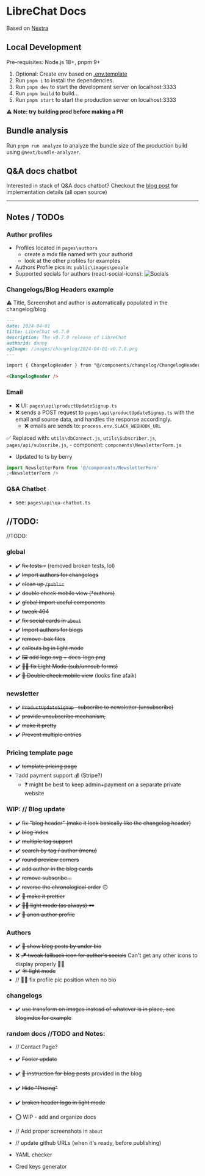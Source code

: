 # LibreChat Docs

Based on [Nextra](https://nextra.site/)

## Local Development

Pre-requisites: Node.js 18+, pnpm 9+

1. Optional: Create env based on [.env.template](./.env.template)
2. Run `pnpm i` to install the dependencies.
3. Run `pnpm dev` to start the development server on localhost:3333
4. Run `pnpm build` to build...
5. Run `pnpm start` to start the production server on localhost:3333

⚠️ **Note: try building prod before making a PR**

## Bundle analysis

Run `pnpm run analyze` to analyze the bundle size of the production build using `@next/bundle-analyzer`.

## Q&A docs chatbot

Interested in stack of Q&A docs chatbot? Checkout the [blog post](https://langfuse.com/blog/qa-chatbot-for-langfuse-docs) for implementation details (all open source)

---

## Notes / TODOs

### Author profiles

- Profiles located in `pages\authors`
  - create a mdx file named with your authorid
  - look at the other profiles for examples
- Authors Profile pics in: `public\images\people`
- Supported socials for authors (react-social-icons):
  ![Socials](https://camo.githubusercontent.com/bb10ce76806a2db855ae9411682342b31f2857ce8ab62b8c0a46d3c3cdb77fdf/68747470733a2f2f7374617469632e72656163742d736f6369616c2d69636f6e732e636f6d2f726561646d652d696d6167652e706e67)

### Changelogs/Blog Headers example

⚠️ Title, Screenshot and author is automatically populated in the changelog/blog

```markdown
---
date: 2024-04-01
title: LibreChat v0.7.0
description: The v0.7.0 release of LibreChat
authorid: danny
ogImage: /images/changelog/2024-04-01-v0.7.0.png
---

import { ChangelogHeader } from "@/components/changelog/ChangelogHeader";

<ChangelogHeader />
```

### Email

- ❌ UI: `pages\api\productUpdateSignup.ts`
- ❌ sends a POST request to `pages\api\productUpdateSignup.ts` with the email and source data, and handles the response accordingly.
  - ❌ emails are sends to: `process.env.SLACK_WEBHOOK_URL`

✅ Replaced with: `utils\dbConnect.js`, `utils\Subscriber.js`, `pages/api/subscribe.js`, - component: `components\NewsletterForm.js`
  - Updated to ts by berry

```js
import NewsletterForm from '@/components/NewsletterForm'
;<NewsletterForm />
```

### Q&A Chatbot

- see: `pages\api\qa-chatbot.ts`

## //TODO:

//TODO:

### global

- ✔️ ~~fix tests 💀~~ (removed broken tests, lol)
- ✔️ ~~Import authors for changelogs~~
- ✔️ ~~clean up `/public`~~
- ✔️ ~~double check mobile view (\*authors)~~
- ✔️ ~~global import useful components~~
- ✔️ ~~tweak 404~~
- ✔️ ~~fix social cards in `about`~~
- ✔️ ~~Import authors for blogs~~
- ✔️ ~~remove .bak files~~
- ✔️ ~~callouts bg in light mode~~
- ✔️ ~~🖼️ add logo.svg + docs-logo.png~~
- ✔️ ~~🧑‍🦯 fix Light Mode (sub/unnsub forms)~~
- ✔️ ~~📱 Double check mobile view~~ (looks fine afaik)

### newsletter

- ✔️ ~~`ProductUpdateSignup` -subscribe to newsletter (unsubscribe)~~
- ✔️ ~~provide unsubscribe mechanism,~~
- ✔️ ~~make it pretty~~
- ✔️ ~~Prevent multiple entries~~

### Pricing template page

- ✔️ ~~template pricing page~~
- ❔add payment support 💰 (Stripe?)
  - ❓ might be best to keep admin+payment on a separate private website

### WIP: // Blog update

- ✔️ ~~fix "blog header" (make it look basically like the changelog header)~~
- ✔️ ~~blog index~~
- ✔️ ~~multiple tag support~~
- ✔️ ~~search by tag / author (menu)~~
- ✔️ ~~round preview corners~~
- ✔️ ~~add author in the blog cards~~
- ✔️ ~~remove subscribe...~~
- ✔️ ~~reverse the chronological order~~ 🙃
- ✔️ ~~💅 make it prettier~~
- ✔️ ~~🧑‍🦯 light mode (as always) 🕶️~~
- ✔️ ~~🥸 anon author profile~~

### Authors

- ✔️ ~~👀 show blog posts by under bio~~
- ❌ ~~🪁 tweak fallback icon for author's socials~~ Can't get any other icons to display properly 🤷‍♂️
- ✔️ ~~☀️ light mode~~
- // 🤷‍♂️ fix profile pic position when no bio

### changelogs

- ✔️ ~~use transform on images instead of whatever is in place, see blogindex for example~~

### random docs //TODO and Notes:

- // Contact Page?
- ✔️ ~~Footer update~~
- ✔️ ~~📝 instruction for blog posts~~ provided in the blog
- ✔️ ~~Hide "Pricing"~~
- ✔️ ~~broken header logo in light mode~~
- ⭕ WIP - add and organize docs
- // Add proper screenshots in `about`
- // update github URLs (when it's ready, before publishing)

- YAML checker
- Cred keys generator
